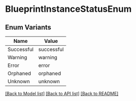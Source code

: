 # BlueprintInstanceStatusEnum

## Enum Variants

| Name | Value |
|---- | -----|
| Successful | successful |
| Warning | warning |
| Error | error |
| Orphaned | orphaned |
| Unknown | unknown |


[[Back to Model list]](../README.md#documentation-for-models) [[Back to API list]](../README.md#documentation-for-api-endpoints) [[Back to README]](../README.md)


